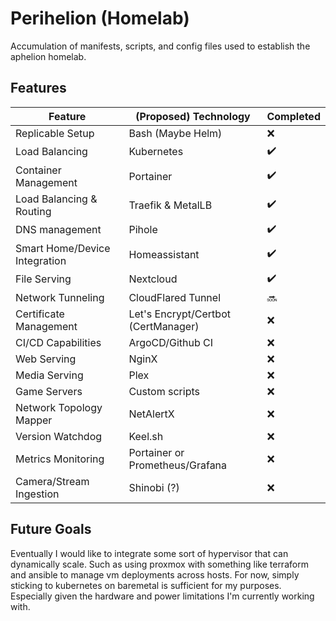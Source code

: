 # Perihelion (Homelab)

Accumulation of manifests, scripts, and config files used to establish the aphelion homelab.

## Features

| Feature                              | (Proposed) Technology                | Completed |
|--------------------------------------|--------------------------------------|-----------|
| Replicable Setup                     | Bash (Maybe Helm)                    | ❌       |
| Load Balancing                       | Kubernetes                           | ✔️       |
| Container Management                 | Portainer                            | ✔️       |
| Load Balancing & Routing             | Traefik & MetalLB                    | ✔️       |
| DNS management                       | Pihole                               | ✔️       |
| Smart Home/Device Integration        | Homeassistant                        | ✔️       |
| File Serving                         | Nextcloud                            | ✔️       |
| Network Tunneling                    | CloudFlared Tunnel                   | 🔜       |
| Certificate Management               | Let's Encrypt/Certbot (CertManager)  | ❌       |
| CI/CD Capabilities                   | ArgoCD/Github CI                     | ❌       |
| Web Serving                          | NginX                                | ❌       |
| Media Serving                        | Plex                                 | ❌       |
| Game Servers                         | Custom scripts                       | ❌       |
| Network Topology Mapper              | NetAlertX                            | ❌       |
| Version Watchdog                     | Keel.sh                              | ❌       |
| Metrics Monitoring                   | Portainer or Prometheus/Grafana      | ❌       |
| Camera/Stream Ingestion              | Shinobi (?)                          | ❌       |


## Future Goals

Eventually I would like to integrate some sort of hypervisor that can dynamically scale. Such as using proxmox with something like terraform and ansible to manage vm deployments across hosts. For now, simply sticking to kubernetes on baremetal is sufficient for my purposes. Especially given the hardware and power limitations I'm currently working with.
